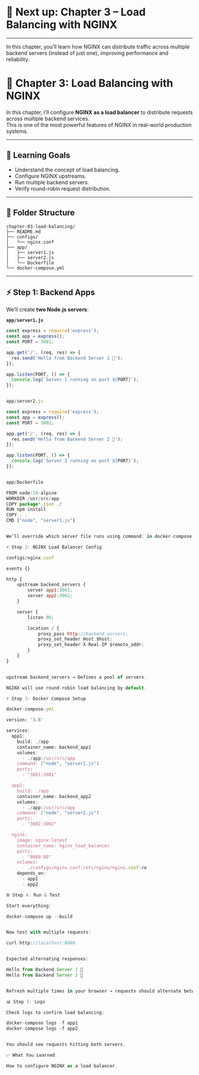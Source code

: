 # 🚀 Next up: Chapter 3 – Load Balancing with NGINX


---

In this chapter, you’ll learn how NGINX can distribute traffic across multiple backend servers (instead of just one), improving performance and reliability.


# 📘 Chapter 3: Load Balancing with NGINX

In this chapter, I’ll configure **NGINX as a load balancer** to distribute requests across multiple backend services.  
This is one of the most powerful features of NGINX in real-world production systems.

---

## 🎯 Learning Goals
- Understand the concept of load balancing.
- Configure NGINX upstreams.
- Run multiple backend servers.
- Verify round-robin request distribution.

---

## 📂 Folder Structure

```
chapter-03-load-balancing/
├── README.md
├── configs/
│   └── nginx.conf
├── app/
│   ├── server1.js
│   ├── server2.js
│   └── Dockerfile
└── docker-compose.yml
```


---

## ⚡ Step 1: Backend Apps
We’ll create **two Node.js servers**:

**`app/server1.js`**
```js
const express = require('express');
const app = express();
const PORT = 3001;

app.get('/', (req, res) => {
  res.send('Hello from Backend Server 1 🚀');
});

app.listen(PORT, () => {
  console.log(`Server 1 running on port ${PORT}`);
});


app/server2.js

const express = require('express');
const app = express();
const PORT = 3002;

app.get('/', (req, res) => {
  res.send('Hello from Backend Server 2 🎯');
});

app.listen(PORT, () => {
  console.log(`Server 2 running on port ${PORT}`);
});


app/Dockerfile

FROM node:18-alpine
WORKDIR /usr/src/app
COPY package*.json ./
RUN npm install
COPY . .
CMD ["node", "server1.js"]


We’ll override which server file runs using command: in docker-compose.

⚡ Step 2: NGINX Load Balancer Config

configs/nginx.conf

events {}

http {
    upstream backend_servers {
        server app1:3001;
        server app2:3002;
    }

    server {
        listen 80;

        location / {
            proxy_pass http://backend_servers;
            proxy_set_header Host $host;
            proxy_set_header X-Real-IP $remote_addr;
        }
    }
}


upstream backend_servers → Defines a pool of servers.

NGINX will use round-robin load balancing by default.

⚡ Step 3: Docker Compose Setup

docker-compose.yml

version: '3.8'

services:
  app1:
    build: ./app
    container_name: backend_app1
    volumes:
      - ./app:/usr/src/app
    command: ["node", "server1.js"]
    ports:
      - "3001:3001"

  app2:
    build: ./app
    container_name: backend_app2
    volumes:
      - ./app:/usr/src/app
    command: ["node", "server2.js"]
    ports:
      - "3002:3002"

  nginx:
    image: nginx:latest
    container_name: nginx_load_balancer
    ports:
      - "8080:80"
    volumes:
      - ./configs/nginx.conf:/etc/nginx/nginx.conf:ro
    depends_on:
      - app1
      - app2

🌐 Step 4: Run & Test

Start everything:

docker-compose up --build


Now test with multiple requests:

curl http://localhost:8080


Expected alternating responses:

Hello from Backend Server 1 🚀
Hello from Backend Server 2 🎯


Refresh multiple times in your browser → requests should alternate between Server 1 and Server 2.

📊 Step 5: Logs

Check logs to confirm load balancing:

docker-compose logs -f app1
docker-compose logs -f app2


You should see requests hitting both servers.

✅ What You Learned

How to configure NGINX as a load balancer.